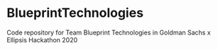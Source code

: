 # BlueprintTechnologies
Code repository for Team Blueprint Technologies in Goldman Sachs x Ellipsis Hackathon 2020
